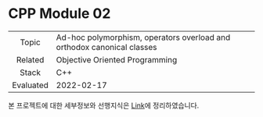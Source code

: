 # CPP Module 02

|           |                                                                        |
| :-------: | ---------------------------------------------------------------------- |
|   Topic   | Ad-hoc polymorphism, operators overload and orthodox canonical classes |
|  Related  | Objective Oriented Programming                                         |
|   Stack   | C++                                                                    |
| Evaluated | 2022-02-17                                                             |

본 프로젝트에 대한 세부정보와 선행지식은 [Link](https://24siefil.oopy.io/b9b1524e-49e1-41b7-879d-4a8d4734ebe2)에 정리하였습니다.
